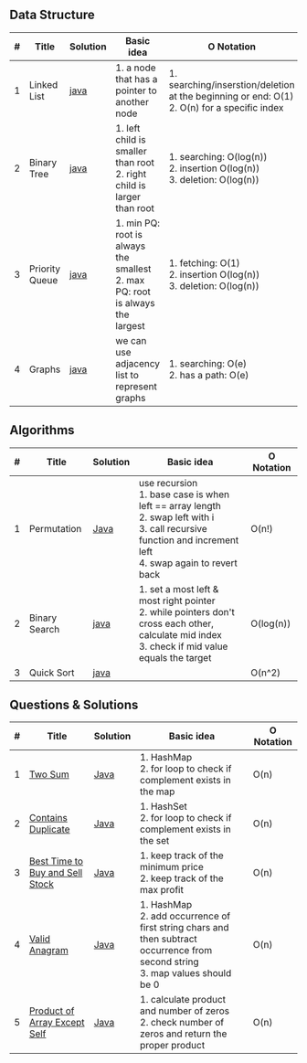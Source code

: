 ## Data Structure

| #   | Title | Solution                              | Basic idea | O Notation |
| --- | ----- | ------------------------------------- | ---------- | ---------- |
| 1   | Linked List | [java](src/dataStructures/LinkedList.java) | 1. a node that has a pointer to another node | 1. searching/inserstion/deletion at the beginning or end: O(1) <br>2. O(n) for a specific index
| 2   | Binary Tree | [java](src/dataStructures/Trees.java) | 1. left child is smaller than root <br>2. right child is larger than root | 1. searching: O(log(n)) <br>2. insertion O(log(n)) <br>3. deletion: O(log(n))
| 3   | Priority Queue | [java](src/dataStructures/PriorityQ.java) | 1. min PQ: root is always the smallest <br>2. max PQ: root is always the largest | 1. fetching: O(1) <br>2. insertion O(log(n)) <br>3. deletion: O(log(n))
| 4   | Graphs | [java](src/dataStructures/Graph.java) | we can use adjacency list to represent graphs | 1. searching: O(e) <br>2. has a path: O(e) 

## Algorithms

| #   | Title         | Solution                                    | Basic idea | O Notation |
| --- | ------------- | ------------------------------------------- | ---------- | ---------- |
| 1   | Permutation   | [Java](src/algorithms/PermutationList.java) | use recursion <br>1. base case is when left == array length <br>2. swap left with i <br>3. call recursive function and increment left <br>4. swap again to revert back | O(n!) |
| 2   | Binary Search | [java](src/algorithms/BinarySearch.java) | 1. set a most left & most right pointer <br>2. while pointers don't cross each other, calculate mid index <br>3. check if mid value equals the target | O(log(n)) |
| 3   | Quick Sort    | [java](src/algorithms/QuickSort.java) |  | O(n^2) |
## Questions & Solutions

| #   | Title         | Solution                                    | Basic idea | O Notation |
| --- | ------------- | ------------------------------------------- | ---------- | ---------- |
| 1   | [Two Sum](https://leetcode.com/problems/two-sum/)  | [Java](src/Problems/StringAndArrayManipulation/TwoSum.java) | 1. HashMap <br>2. for loop to check if complement exists in the map | O(n) |
| 2   | [Contains Duplicate](https://leetcode.com/problems/contains-duplicate/)  | [Java](src/Problems/StringAndArrayManipulation/ContainsDuplicate.java) | 1. HashSet <br>2. for loop to check if complement exists in the set | O(n) |
| 3   | [Best Time to Buy and Sell Stock](https://leetcode.com/problems/best-time-to-buy-and-sell-stock/) | [Java](src/Problems/StringAndArrayManipulation/ContainsDuplicate.java) | 1. keep track of the minimum price <br>2. keep track of the max profit | O(n) |
| 4   | [Valid Anagram](https://leetcode.com/problems/valid-anagram/)  | [Java](src/Problems/StringAndArrayManipulation/ValidAnagram.java) | 1. HashMap <br>2. add occurrence of first string chars and then subtract occurrence from second string <br>3. map values should be 0 | O(n) |
| 5   | [Product of Array Except Self](https://leetcode.com/problems/product-of-array-except-self/)  | [Java](src/Problems/StringAndArrayManipulation/ProductOfArrayExceptSelf.java) | 1. calculate product and number of zeros <br>2. check number of zeros and return the proper product | O(n) |